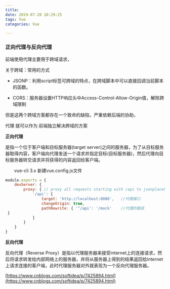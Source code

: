 ```yaml
---
title: 
date: 2019-07-20 10:29:25
tags: Vue
categories: Vue

---
```

### 正向代理与反向代理

前端使用代理主要用于跨域请求，

关于跨域：常用的方式

*   JSONP：利用script标签可跨域的特点，在跨域脚本中可以直接回调当前脚本的函数。
    
*   CORS：服务器设置HTTP响应头中Access-Control-Allow-Origin值，解除跨域限制    
    

但是这两个跨域方案都存在一个致命的缺陷，严重依赖后端的协助，

代理 就可以作为 前端独立解决跨域的方案

**正向代理**

是指一个位于客户端和目标服务器(target server)之间的服务器，为了从目标服务器取得内容，客户端向代理发送一个请求并指定目标(目标服务器)，然后代理向目标服务器转交请求并将获得的内容返回给客户端。

 　　vue-cli 3.x  新建vue.config.js文件
```js
module.exports = {
    devServer: {
        proxy: { // proxy all requests starting with /api to jsonplaceholder
            '/api': {
                target: 'http://localhost:8080',   //代理接口
                changeOrigin: true,
                pathRewrite: { '^/api': '/mock'    //代理的路径
 }
            }
        }
    }
}
```
**反向代理**

反向代理（Reverse Proxy）是指以代理服务器来接受internet上的连接请求，然后将请求转发给内部网络上的服务器，并将从服务器上得到的结果返回给internet上请求连接的客户端，此时代理服务器对外就表现为一个反向代理服务器。

[https://www.cnblogs.com/softidea/p/7425894.html](https://www.cnblogs.com/softidea/p/7425894.html)